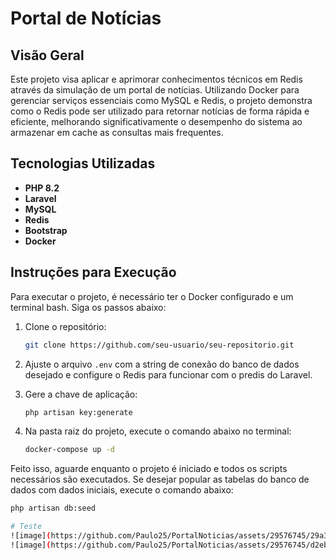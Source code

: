 # Portal de Notícias

## Visão Geral

Este projeto visa aplicar e aprimorar conhecimentos técnicos em Redis através da simulação de um portal de notícias. Utilizando Docker para gerenciar serviços essenciais como MySQL e Redis, o projeto demonstra como o Redis pode ser utilizado para retornar notícias de forma rápida e eficiente, melhorando significativamente o desempenho do sistema ao armazenar em cache as consultas mais frequentes.

## Tecnologias Utilizadas

- **PHP 8.2**
- **Laravel**
- **MySQL**
- **Redis**
- **Bootstrap**
- **Docker**

## Instruções para Execução

Para executar o projeto, é necessário ter o Docker configurado e um terminal bash. Siga os passos abaixo:

1. Clone o repositório:
    ```bash
    git clone https://github.com/seu-usuario/seu-repositorio.git
    ```

2. Ajuste o arquivo `.env` com a string de conexão do banco de dados desejado e configure o Redis para funcionar com o predis do Laravel.

3. Gere a chave de aplicação:
    ```bash
    php artisan key:generate
    ```

4. Na pasta raiz do projeto, execute o comando abaixo no terminal:
    ```bash
    docker-compose up -d
    ```

Feito isso, aguarde enquanto o projeto é iniciado e todos os scripts necessários são executados. Se desejar popular as tabelas do banco de dados com dados iniciais, execute o comando abaixo:
```bash
php artisan db:seed

# Teste
![image](https://github.com/Paulo25/PortalNoticias/assets/29576745/29a3a217-e1bb-4d00-87c9-d3dd3862181d)
![image](https://github.com/Paulo25/PortalNoticias/assets/29576745/d2ebbb34-20f9-43ff-92a2-013c49bc8675)



